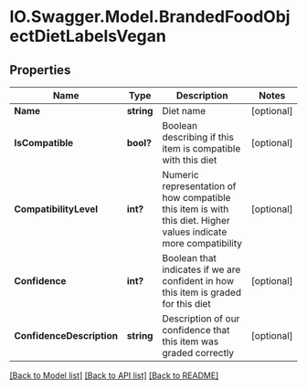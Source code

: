 # IO.Swagger.Model.BrandedFoodObjectDietLabelsVegan
## Properties

Name | Type | Description | Notes
------------ | ------------- | ------------- | -------------
**Name** | **string** | Diet name | [optional] 
**IsCompatible** | **bool?** | Boolean describing if this item is compatible with this diet | [optional] 
**CompatibilityLevel** | **int?** | Numeric representation of how compatible this item is with this diet. Higher values indicate more compatibility | [optional] 
**Confidence** | **int?** | Boolean that indicates if we are confident in how this item is graded for this diet | [optional] 
**ConfidenceDescription** | **string** | Description of our confidence that this item was graded correctly | [optional] 

[[Back to Model list]](../README.md#documentation-for-models) [[Back to API list]](../README.md#documentation-for-api-endpoints) [[Back to README]](../README.md)

